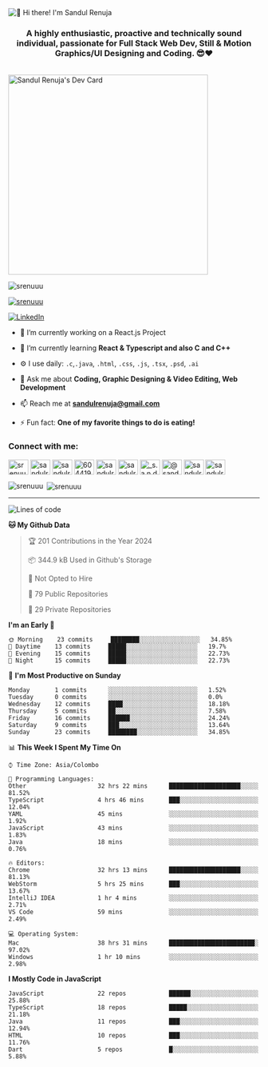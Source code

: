 <img src="https://user-images.githubusercontent.com/49369577/97047278-562d0200-1596-11eb-8a4f-656b2acf2b6a.gif" alt="👋 Hi there! I'm Sandul Renuja" title="👋 Hi there! I'm Sandul Renuja"/>
<h3 align="center">A highly enthusiastic, proactive and technically sound individual, passionate for Full Stack Web Dev, Still & Motion Graphics/UI Designing and Coding. 😎❤</h3>
<br>
<a href="https://app.daily.dev/sandulr"><img src="https://api.daily.dev/devcards/0ac820e4d7bf4fb8a52823b51c67f13e.png?r=0uy" width="400" alt="Sandul Renuja's Dev Card"/></a>
<br>
<p align="left"> <img src="https://komarev.com/ghpvc/?username=srenuuu&label=Profile%20views&color=43cc11&style=flat" alt="srenuuu" /> </p>

<p align="left"> <a href="https://github.com/ryo-ma/github-profile-trophy"><img src="https://github-profile-trophy.vercel.app/?username=srenuuu&title=Commit,PullRequest,Repository" alt="srenuuu" /></a> </p>

<p align="left">
   <a href="https://linkedin.com/in/sandulr/" target="_blank">
      <img src="https://img.shields.io/badge/-Sandul Renuja-blue?style=for-the-badge&logo=Linkedin" alt="LinkedIn">
   </a>
</p>

- 🔭 I’m currently working on a React.js Project
- 🌱 I’m currently learning **React & Typescript and also C and C++**
- ⚙️ I use daily: `.c`,`.java`, `.html`, `.css`, `.js`, `.tsx`, `.psd`, `.ai`
- 💬 Ask me about **Coding, Graphic Designing & Video Editing, Web Development**
- 📫 Reach me at **sandulrenuja@gmail.com**

- ⚡ Fun fact: **One of my favorite things to do is eating!**

<h3 align="left">Connect with me:</h3>
<p align="left">
<a href="https://dev.to/srenuuu" target="blank"><img align="center" src="https://cdn.jsdelivr.net/npm/simple-icons@3.0.1/icons/dev-dot-to.svg" alt="srenuuu" height="30" width="40" /></a>
<a href="https://twitter.com/sandulr" target="blank"><img align="center" src="https://cdn.jsdelivr.net/npm/simple-icons@3.0.1/icons/twitter.svg" alt="sandulr" height="30" width="40" /></a>
<a href="https://linkedin.com/in/sandulr" target="blank"><img align="center" src="https://cdn.jsdelivr.net/npm/simple-icons@3.0.1/icons/linkedin.svg" alt="sandulr" height="30" width="40" /></a>
<a href="https://stackoverflow.com/users/6044198" target="blank"><img align="center" src="https://cdn.jsdelivr.net/npm/simple-icons@3.0.1/icons/stackoverflow.svg" alt="6044198" height="30" width="40" /></a>
<a href="https://kaggle.com/sandulrenuja" target="blank"><img align="center" src="https://cdn.jsdelivr.net/npm/simple-icons@3.0.1/icons/kaggle.svg" alt="sandulrenuja" height="30" width="40" /></a>
<a href="https://fb.com/sandulrenuja" target="blank"><img align="center" src="https://cdn.jsdelivr.net/npm/simple-icons@3.0.1/icons/facebook.svg" alt="sandulrenuja" height="30" width="40" /></a>
<a href="https://instagram.com/_s.a.n.d.u.l_" target="blank"><img align="center" src="https://cdn.jsdelivr.net/npm/simple-icons@3.0.1/icons/instagram.svg" alt="_s.a.n.d.u.l_" height="30" width="40" /></a>
<a href="https://medium.com/@sandulrenuja" target="blank"><img align="center" src="https://cdn.jsdelivr.net/npm/simple-icons@3.0.1/icons/medium.svg" alt="@sandulrenuja" height="30" width="40" /></a>
<a href="https://www.codechef.com/users/sandulr" target="blank"><img align="center" src="https://cdn.jsdelivr.net/npm/simple-icons@3.1.0/icons/codechef.svg" alt="sandulr" height="30" width="40" /></a>
<a href="https://www.hackerrank.com/sandulrenuja" target="blank"><img align="center" src="https://cdn.jsdelivr.net/npm/simple-icons@3.0.1/icons/hackerrank.svg" alt="sandulrenuja" height="30" width="40" /></a>
</p>


<p><img align="left" src="https://github-readme-stats.vercel.app/api/top-langs?username=srenuuu&show_icons=true&locale=en&layout=compact" alt="srenuuu" /></p>

<p>&nbsp;<img align="center" src="https://github-readme-stats.vercel.app/api?username=srenuuu&show_icons=true&locale=en" alt="srenuuu" /></p>

<hr>

<!--START_SECTION:waka-->
![Lines of code](https://img.shields.io/badge/From%20Hello%20World%20I%27ve%20Written-0%20lines%20of%20code-blue)

**🐱 My Github Data** 

> 🏆 201 Contributions in the Year 2024
 > 
> 📦 344.9 kB Used in Github's Storage 
 > 
> 🚫 Not Opted to Hire
 > 
> 📜 79 Public Repositories
 > 
> 🔑 29 Private Repositories 

**I'm an Early 🐤** 

```text
🌞 Morning    23 commits     ████████░░░░░░░░░░░░░░░░░   34.85% 
🌆 Daytime    13 commits     █████░░░░░░░░░░░░░░░░░░░░   19.7% 
🌃 Evening    15 commits     █████░░░░░░░░░░░░░░░░░░░░   22.73% 
🌙 Night      15 commits     █████░░░░░░░░░░░░░░░░░░░░   22.73%

```
📅 **I'm Most Productive on Sunday** 

```text
Monday       1 commits      ░░░░░░░░░░░░░░░░░░░░░░░░░   1.52% 
Tuesday      0 commits      ░░░░░░░░░░░░░░░░░░░░░░░░░   0.0% 
Wednesday    12 commits     ████░░░░░░░░░░░░░░░░░░░░░   18.18% 
Thursday     5 commits      ██░░░░░░░░░░░░░░░░░░░░░░░   7.58% 
Friday       16 commits     ██████░░░░░░░░░░░░░░░░░░░   24.24% 
Saturday     9 commits      ███░░░░░░░░░░░░░░░░░░░░░░   13.64% 
Sunday       23 commits     ████████░░░░░░░░░░░░░░░░░   34.85%

```


📊 **This Week I Spent My Time On** 

```text
⌚︎ Time Zone: Asia/Colombo

💬 Programming Languages: 
Other                    32 hrs 22 mins      ████████████████████░░░░░   81.52% 
TypeScript               4 hrs 46 mins       ███░░░░░░░░░░░░░░░░░░░░░░   12.04% 
YAML                     45 mins             ░░░░░░░░░░░░░░░░░░░░░░░░░   1.92% 
JavaScript               43 mins             ░░░░░░░░░░░░░░░░░░░░░░░░░   1.83% 
Java                     18 mins             ░░░░░░░░░░░░░░░░░░░░░░░░░   0.76%

🔥 Editors: 
Chrome                   32 hrs 13 mins      ████████████████████░░░░░   81.13% 
WebStorm                 5 hrs 25 mins       ███░░░░░░░░░░░░░░░░░░░░░░   13.67% 
IntelliJ IDEA            1 hr 4 mins         ░░░░░░░░░░░░░░░░░░░░░░░░░   2.71% 
VS Code                  59 mins             ░░░░░░░░░░░░░░░░░░░░░░░░░   2.49%

💻 Operating System: 
Mac                      38 hrs 31 mins      ████████████████████████░   97.02% 
Windows                  1 hr 10 mins        ░░░░░░░░░░░░░░░░░░░░░░░░░   2.98%

```

**I Mostly Code in JavaScript** 

```text
JavaScript               22 repos            ██████░░░░░░░░░░░░░░░░░░░   25.88% 
TypeScript               18 repos            █████░░░░░░░░░░░░░░░░░░░░   21.18% 
Java                     11 repos            ███░░░░░░░░░░░░░░░░░░░░░░   12.94% 
HTML                     10 repos            ███░░░░░░░░░░░░░░░░░░░░░░   11.76% 
Dart                     5 repos             █░░░░░░░░░░░░░░░░░░░░░░░░   5.88%

```



<!--END_SECTION:waka-->

